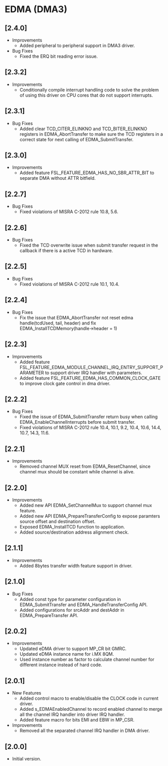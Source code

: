 # EDMA (DMA3)

## [2.4.0]

- Improvements
  - Added peripheral to peripheral support in DMA3 driver.
- Bug Fixes
  - Fixed the ERQ bit reading error issue.

## [2.3.2]

- Improvements
  - Conditionally compile interrupt handling code to solve the problem of using this driver on CPU cores that do not support interrupts.

## [2.3.1]

- Bug Fixes
  - Added clear TCD_CITER_ELINKNO and TCD_BITER_ELINKNO registers in EDMA_AbortTransfer to make sure the TCD registers in a correct state for next
    calling of EDMA_SubmitTransfer.

## [2.3.0]

- Improvements
  - Added feature FSL_FEATURE_EDMA_HAS_NO_SBR_ATTR_BIT to separate DMA without ATTR bitfield.

## [2.2.7]

- Bug Fixes
  - Fixed violations of MISRA C-2012 rule 10.8, 5.6.

## [2.2.6]

- Bug Fixes
  - Fixed the TCD overwrite issue when submit transfer request in the callback if there is a active TCD in hardware.

## [2.2.5]

- Bug Fixes
  - Fixed violations of MISRA C-2012 rule 10.1, 10.4.

## [2.2.4]

- Bug Fixes
  - Fix the issue that EDMA_AbortTransfer not reset edma handle(tcdUsed,
    tail, header) and fix EDMA_InstallTCDMemory(handle->header = 1)

## [2.2.3]

- Improvements
  - Added feature FSL_FEATURE_EDMA_MODULE_CHANNEL_IRQ_ENTRY_SUPPORT_PARAMETER to support driver IRQ handler with parameters.
  - Added feature FSL_FEATURE_EDMA_HAS_COMMON_CLOCK_GATE to improve clock gate control in dma driver.

## [2.2.2]

- Bug Fixes
  - Fixed the issue of EDMA_SubmitTransfer return busy when calling EDMA_EnableChannelInterrupts before submit transfer.
  - Fixed violations of MISRA C-2012 rule 10.4, 10.1, 9.2, 10.4, 10.6, 14.4, 10.7, 14.3, 11.6.

## [2.2.1]

- Improvements
  - Removed channel MUX reset from EDMA_ResetChannel, since channel mux should be constant while channel is alive.

## [2.2.0]

- Improvements
  - Added new API EDMA_SetChannelMux to support channel mux feature.
  - Added new API EDMA_PrepareTransferConfig to expose paramters source offset and destination offset.
  - Exposed EDMA_InstallTCD function to application.
  - Added source/destination address alignment check.

## [2.1.1]

- Improvements
  - Added 8bytes transfer width feature support in driver.

## [2.1.0]

- Bug Fixes
  - Added const type for parameter configuration in EDMA_SubmitTransfer and EDMA_HandleTransferConfig API.
  - Added configurations for srcAddr and destAddr in EDMA_PrepareTransfer API.

## [2.0.2]

- Improvements
  - Updated eDMA driver to support MP_CR bit GMRC.
  - Updated eDMA instance name for i.MX 8QM.
  - Used instance number as factor to calculate channel number for different instance instead of hard code.

## [2.0.1]

- New Features
  - Added control macro to enable/disable the CLOCK code in current driver.
  - Added s_EDMAEnabledChannel to record enabled channel to merge all the channel
    IRQ handler into driver IRQ handler.
  - Added feature macro for bits EMI and EBW in MP_CSR.
- Improvements
  - Removed all the separated channel IRQ handler in DMA driver.

## [2.0.0]

- Initial version.

